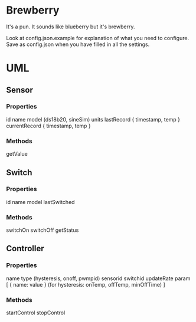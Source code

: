 # Brewberry

It's a pun. It sounds like blueberry but it's brewberry.

Look at config.json.example for explanation of what you need to configure.  Save as config.json when you have filled in all the settings.

# UML
## Sensor
### Properties
id
name
model (ds18b20, sineSim)
units
lastRecord { timestamp, temp }
currentRecord { timestamp, temp }
### Methods
getValue

## Switch
### Properties
id
name
model
lastSwitched
### Methods
switchOn
switchOff
getStatus

## Controller
### Properties
name
type (hysteresis, onoff, pwmpid)
sensorid
switchid
updateRate
param [ 
    { name: value }
    (for hysteresis: onTemp, offTemp, minOffTime)
]
### Methods
startControl
stopControl 